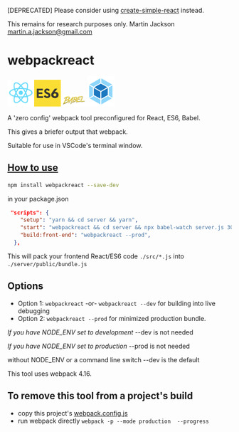 [DEPRECATED]
Please consider using [create-simple-react](https://www.npmjs.com/package/simple-react-app) instead. 

This remains for research purposes only. 
   Martin Jackson <martin.a.jackson@gmail.com>

# webpackreact

<img alt="react" src='img/react-logo.png' width=60 /><img alt="es6" src='img/es6-logo.png' width=60 /><img alt="babel" src='img/babel-logo.svg' width=60 /><img alt="webpack" src='img/webpack-logo.svg' width=60 />

A 'zero config' webpack tool preconfigured for React, ES6, Babel.

This gives a briefer output that webpack.

Suitable for use in VSCode's terminal window.

## <u>How to use</u>

```bash
npm install webpackreact --save-dev
```

in your package.json

```json
 "scripts": {
    "setup": "yarn && cd server && yarn",
    "start": "webpackreact && cd server && npx babel-watch server.js 3001 ",
    "build:front-end": "webpackreact --prod",
  },
```

This will pack your frontend React/ES6 code `./src/*.js` into `./server/public/bundle.js`

## Options

- Option 1: `webpackreact`   -or-   `webpackreact --dev`   for building into live debugging
- Option 2: `webpackreact --prod`   for minimized production bundle.

_If you have NODE_ENV set to development_ --dev is not needed

_If you have NODE_ENV set to production_ --prod is not needed

without NODE_ENV or a command line switch --dev is the default

This tool uses webpack 4.16.  

## To remove this tool from a project's build

- copy this project's [webpack.config.js](https://raw.githubusercontent.com/martinjackson/webpackreact/master/webpack.config.js)
- run webpack directly `webpack -p --mode production  --progress`
